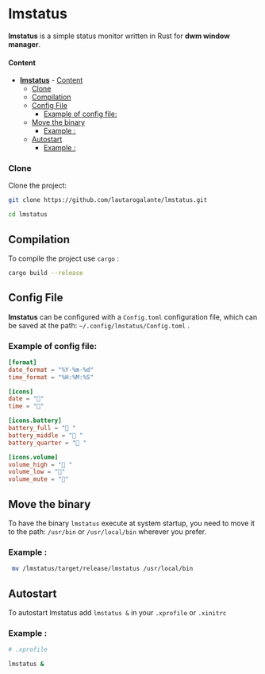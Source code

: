 # **lmstatus**
**lmstatus** is a simple status monitor written in Rust for **dwm window manager**.

#### Content

- [**lmstatus**](#lmstatus)
      - [Content](#content)
    - [Clone](#clone)
  - [Compilation](#compilation)
  - [Config File](#config-file)
    - [Example of config file:](#example-of-config-file)
  - [Move the binary](#move-the-binary)
    - [Example :](#example-)
  - [Autostart](#autostart)
    - [Example :](#example--1)

### Clone

Clone the project: 
```bash
git clone https://github.com/lautarogalante/lmstatus.git

cd lmstatus
```
## Compilation

To compile the project use `cargo` : 

```bash
cargo build --release
```

## Config File
**lmstatus** can be configured with a `Config.toml` configuration file, which can be saved at the path: `~/.config/lmstatus/Config.toml` .

### Example of config file: 

```toml
[format]
date_format = "%Y-%m-%d"
time_format = "%H:%M:%S"

[icons]
date = ""
time = ""

[icons.battery]
battery_full = " "
battery_middle = " "
battery_quarter = " "

[icons.volume]
volume_high = " "
volume_low = ""
volume_mute = "󰝟"
```
## Move the binary
To have the binary `lmstatus` execute at system startup, you need to move it to the path: `/usr/bin` or `/usr/local/bin` wherever you prefer.

### Example :
```bash
 mv /lmstatus/target/release/lmstatus /usr/local/bin
```

## Autostart
To autostart lmstatus add `lmstatus &` in your `.xprofile` or `.xinitrc`

### Example :
```bash
# .xprofile

lmstatus &


```
